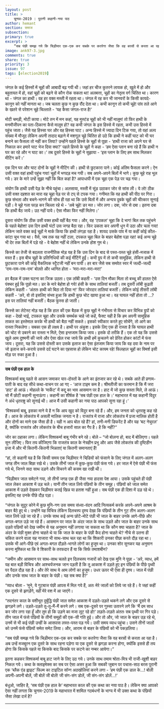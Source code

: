 ```yaml
---
layout: post
title: >
    चुनाव-2019 : पुरानी कहानी-नया पाठ
author: hemant
section: समाज
subsection:
primary: true
excerpt: >
    “सब पंछी समझ गये कि चिड़ीमार एक-एक कर सबके पर कतरेगा जैसा कि वह बरसों से करता आ रहा है। अब उन्हें मजबूरन एक दूसरे के साथ रहना पड़ेगा या एक दूसरे से झगड़ा करना होगा, क्योंकि इससे ही तय होगा कि किसके पहले या किसके बाद किसके पर कटने का नम्बर आयेगा।”
image: ank97-3.jpg
comments: true
share: true
priority: 3
issue: 97
tags: [election2019]
---
```


जंगल के कई हिस्सों में चूहों की आबादी बढ़ गयी थी। जहां हर चीज कुतरने लायक हो, खुले में हो और बहुतायत में हो, वहां चूहों को बढ़ने से कौन रोक सकता था! अलबत्ता, चूहों का नेतृत्व वर्ग चिंतित था। कारण था - जंगल का हाथी। वह हर वक्त मस्ती में रहता था। जंगल में रह कर भी जानवरों के किसी कायदे-कानून को नहीं मानता था। जब चलता कुछ न कुछ रौंद देता था। कभी कानून तो कभी चूहे! पांव तले आने के खतरे से परेशान चूहे चिल्लाते - ‘यह कैसा जंगल-राज है!’

मोटी चमड़ी, मोटी काया। मोटे तन में मन कहां, यह मुस्टंड चूहों को भी नहीं मालूम! तो फिर हाथी के मनमौजीपन का पता-ठिकाना कैसे मालूम हो? वह कभी जंगल के इस हिस्से में रहता, कभी उस हिस्से में पहुंच जाता। जैसे यह हिस्सा घर और वह हिस्सा घाट। अन्य हिस्से में ज्यादा दिन टिक गया, तो वहां अल्प संख्या में मौजूद लेकिन अपनी तादाद बढ़ाने में मशगूल चूहे चिंतित हो उठे कि हाथी ने कहीं घाट को भी घर बनाने का फैसला तो नहीं कर लिया? उन्होंने पहले हिस्से के चूहों से पूछा - ‘हाथी राजा को अपने घर से निकाल कर हमारे घाट भेज दिया क्या?’ पहले हिस्से के चूहों ने कहा - ‘हम ऐसा प्लान बना रहे हैं कि हाथी न घर का रहे और न घाट का।’ तब दूसरे हिस्से के चूहों ने सुझाया - ‘इस प्लान के लिए हम साथ मिलकर मीटिंग करें।’

एक दिन घर और घाट दोनों के चूहों ने मीटिंग की। हाथी से छुटकारा पाने। कोई अंतिम फैसला करने। ऐन उसी वक्त वहां हाथी पहुंच गया! चूहों में भगदड़ मच गयी। सब अपने-अपने बिलों में भागे। कुछ चूहे राह भूल गये। डर के मारे उन्हें सूझा नहीं कि बिल कहां है? आपाधापी में एक चूहा एक पेड़ पर चढ़ गया।

संयोग कि हाथी उसी पेड़़ के नीचे पहुंचा। अलसाया, मस्ती में सूंड उठाकर जोर से सांस ली। ये लो! ठीक उसी वक्त दहशत का मारा वह चूहा पेड़ पर से टप् से टपक गया। गनीमत कि वह हाथी की पीठ पर गिरा। कुछ संभला और बचने-भागने की सोच ही रहा था कि उसे बिलों में और अन्यत्र दुबके चूहों की चीत्कार सुनाई पड़ी। वे चूहे गला फाड़ कर चिल्ला रहे थे - ‘अबे चूहे! डर मत। जोर लगा। दबा, जोर से दबा। इतना दबा कि हाथी बैठ जाये। उठ नहीं पाये। ऐसा मौका फिर नहीं मिलेगा।’

दूसरा संयोग कि ठीक उसी वक्त हाथी वहीं बैठ गया। और, वह ‘टपकल’ चूहा कि दे भाग! बिल तक पहुंचने के पहले बेहोश! उस दिन हाथी घंटों उस जगह बैठा रहा। फिर उकता कर अपनी धुन में उठा और चला गया! लेकिन जाते वक्त कई चूहों ने मार्क किया कि हाथी लंगड़ा रहा है। शायद उसके पांव में या कहीं कोई कील-कांटा चुभ गया था। वैसे, जब तक वह नहीं टला, टपकल चूहा बिल के बाहर बेहोश पड़ा रहा! कई अन्य चूहे भी देर तक बिलों में पड़े रहे - वे बेहोश नहीं थे लेकिन उनके होश गुम थे।

किस्से का तेजी से बदलता राजनीतिक मोड़ यह है कि उस दिन के बाद से पस्त-पस्त चूहे हंसी-मजाक में मस्त हैं। इस बीच चूहों के प्रतिनिधियों की कई मींटिंगें हुईं। कभी ग्रुप में तो कभी सामूहिक, लेकिन हाथी से छुटकारा पाने की कोई वैकल्पिक स्ट्रैटजी नहीं बन पायी। हर बार जैसे सब समवेत स्वर में जल्दी-जल्दी ‘राम-राम-राम-राम’ बोलते और ध्वनित होता - ‘मरा-मरा-मरा-मरा!’

हर बैठक में उक्त घटना का जिक्र उठता। एक लॉबी कहती - ‘उस दिन मौका मिला तो बच्चू की हालत ऐसे पंक्चर हुई कि पूछो मत। डर के मारे बेहोश हो गये! हंसी के साथ तालियां बजतीं। तब दूसरी लॉबी कुढ़ती लेकिन कहती - ‘अंततः हाथी को बिठा तो दिया न!’ फिर जोरदार तालियां बजतीं। लेकिन कोई तीसरी लॉबी कहती - ‘अरे, वो तो इसलिए संभव हुआ कि हाथी कुछ चोट खाया हुआ था। वह घायल नहीं होता तो ...? इस पर तालियां नहीं बजतीं। बैठक फुस्स हो जाती।

किस्से का लेटेस्ट मोड़ यह है कि हाल की एक बैठक में कुछ चूहों ने गंभीरता से विचार कर विभिन्न ग्रुपों को कहा - देखो भाई, टपकल चूहा और उसके समर्थक चाहे जो कहें, फैक्ट यही है कि हम अपनी सामूहिक ताकत का इस्तेमाल करके भी हाथी को बैठा नहीं सकते। इसको स्वीकार करते हुए सोचेंगे, तो आगे का रास्ता निकलेगा। सबका एक ही लक्ष्य है। हाथी पर अंकुश। इसके लिए एक ही रास्ता है कि घायल हाथी को चोट से उबरने का रास्ता न मिले, ऐसा इन्तजाम किया जाय। इसके दो तरीके हैं। एक तो यह कि उससे खुले आम दुश्मनी की जाये और ऐसा खेल रचा जाये कि हाथी हमें कुचलने को प्रेरित होकर कांटों में फंस जाय। दूसरा, यह कि उससे दोस्ती कर उसके इलाज का ऐसा इंतजाम किया जाय कि वह दवा के नाम पर जो इलाज करे-कराये उससे दर्द घटने का एहसास हो लेकिन चोट कायम रहे! फिलहाल चूहों का विमर्श इसी मोड़ पर रुका हुआ है।

***************

**सब पंछी एक हाल के**

विश्वकर्मा बाबू पहले से आसन जमाकर यार-दोस्तों के आने का इंतजार कर रहे थे। सबके आते ही प्रणाम-पाती के बाद वह सीधे कथा-वाचन पर आ गए - ‘आज टाइम कम है। श्रीमतीजी का फरमान है कि मैं जरा ‘हाट’ हो आऊं। मोहल्ले के ‘मार्केट’ में कद्दू का भाव आसमान पर है। हाट में जो कुछ सस्ता मिले, ले आऊं। सो मैं छोटी कहानी सुनाऊंगा। कहानी का शीर्षक है ‘सब पंछी एक हाल के।’ महाभारत में यह कहानी विदुर ने अंधे धृतराष्ट्र को सुनाई थी। आज मैं उसी कहानी का नया पाठ आपको सुना रहा हूं।’

‘विश्वकर्मा बाबू, इसका माने ये है न कि आप खुद को विदुर बना रहे हैं। और, हम जनता को धृतराष्ट्र कह रहे हैं। आज के लोकतंत्र में असली मालिक जनता न है। राजतंत्र में राजा और लोकतंत्र में प्रजा मालिक होती है और दोनों का माने एक जैसा ही है। यही न आप बोल रहे हैं? हां, तनी-मनी डिफरेंट है और यह ‘बट नेचुरल’ है, क्योंकि राजतंत्र और लोकतंत्र के बीच हजारों साल का गैप है। है कि नहीं?”

जोर का ठहाका लगा। लेकिन विश्वकर्मा बाबू गंभीर बने रहे। बोले – “जो बोलना हो, बाद में बोलिएगा। पहले सुन लीजिए। फिर तय कीजिएगा कि राजतंत्र काल के नेत्रहीन प्रभु और आप जैसे लोकतंत्र की दृष्टिहीन प्रजा में और भी कितनी-कितनी भिन्नताएं या कितनी समानताएं हैं!

“हां, तो कहानी यह है कि किसी समय एक चिड़ीमार ने चिडि़यों को फंसाने के लिए जंगल में अलग-अलग जगह तीन जाल बिछा रखे थे। उसके तीनों जाल में कुछ-कुछ पंछी फंस गये। हर जाल में ऐसे पंछी भी फंस गये थे, जिनने सदा साथ उड़ने और विचरने की कसम खा रखी थी।

“चिड़ीमार जाल समेटने गया, तो तीनों जगह एक ही जैसा नया हादसा पेश आया। उसके पहुंचते ही पंछी जाल लेकर आकाश में उड़ चले। यानी तीन जाल लिये पंछियों के तीन समूह। पंछियों को जाल समेत आकाश में उड़ते देखकर चिड़ीमार कतई खिन्न या हताश नहीं हुआ। सब पंछी एक ही दिशा में उड़ रहे थे। इसलिए वह उनके पीछे दौड़ पड़ा।

“जंगल के सुदूर कोने में कुछ मुनि-गण उस समय संध्या-वंदन आदि नित्यकर्म करके अपने-अपने आश्रम के बाहर बैठे हुए थे। उन्होंने यह विचित्र लेकिन दिलचस्प दृश्य देखा कि पंछियों के तीन गुट तीन अलग-अलग जाल लिये उड़े जा रहे हैं। उनके साथ कई अन्य छोटे-मोटे पंछी भी जाल के बाहर उनके आगे-पीछे और अगल-बगल उड़े जा रहे हैं। आसमान पर जाल के अंदर जाल के साथ उड़ते और जाल के बाहर उनके साथ उड़ते पछियों को देख जमीन से यह अनुमान नहीं लगाया जा सकता था कि कौन क्या चाहता है? जाल के अंदर के पंछी मुक्त होना चाहते थे या कि जाल के बाहर के पंछी कैद होना चाहते थे? नीचे से उतना ही चकित करने वाला यह नाजारा भी साथ-साथ चल रहा था कि शिकारी उनका पीछा करते दौड़ रहा था। उसके भी आगे-पीछे एवं अगल-बगल दौड़ते-भागते लोगों का हुजूम था। उनका शोर सुनकर यह अनुमान करना मुश्किल था कि वे शिकारी के तरफदार हैं या कि सिर्फ तमाशबीन?

“जमीन और आसमान पर साथ-साथ चलते इन दिलचस्प नजारों को देख एक मुनि ने पूछा - ‘अरे, व्याध, हमें यह बात बड़ी विचित्र और आश्चर्यजनक जान पड़ती है कि तू आकाश में उड़ते हुए इन पंछियों के पीछे पृथ्वी पर पैदल दौड़ रहा है। और तेरे साथ ये आम लोगों का हुजूम। उधर ऊपर भी ऐसा ही दृश्य। जाल में पंछी और उनके साथ जाल के बाहर के पंछी। यह सब क्या है?’

“व्याध बोला - ‘मुने, ये गुटबाज पंछी आपस में मिल गये हैं, अतः मेरे जालों को लिये जा रहे हैं। वे जहां कहीं एक दूसरे से झगड़ेंगे, वहीं मेरे वश में आ जाएंगे।

“तदनंतर काल के वशीभूत दुर्बुद्धि पंछी जाल समेत आकाश में उड़ते-उड़ते थकने लगे और एक दूसरे से झगड़ने लगे। उड़ते-उड़ते तू-तू-मैं-मैं करने लगे। सब एक-दूसरे पर गुस्सा उतारने लगे कि ‘मैं दम साध कर जोर लगा रहा हूँ और तुम हो कि उड़ने का मजा लूट रहे हो!’ लड़ते-लड़ते अंततः सब पृथ्वी पर गिर पड़े। तीन जाल में फंसे पंछियों के तीनों समूहों की एक-सी गति हुई। और तो और, जो जाल के बाहर उड़ रहे थे, उनमें से भी कई पंछी उन्हीं के आसपास लस्त-पस्त पड़ गये। उसी समय व्याध पहुंचा। उसने तीनों जालों को उनमें फंसे पंछियों समेत समेट लिया। और, आराम से बाहर के पंछियों को भी पकड़लिया।

“सब पंछी समझ गये कि चिड़ीमार एक-एक कर सबके पर कतरेगा जैसा कि वह बरसों से करता आ रहा है। अब उन्हें मजबूरन एक दूसरे के साथ रहना पड़ेगा या एक दूसरे से झगड़ा करना होगा, क्योंकि इससे ही तय होगा कि किसके पहले या किसके बाद किसके पर कटने का नम्बर आयेगा।”

इतना कहकर विश्वकर्मा बाबू हाट जाने के लिए उठ गये। उनके साथ तमाम श्रोता-मित्र भी राजी-खुशी बाहर निकल गये। कथा के क्लाइमेक्स का सब पर ऐसा असर हुआ कि सबकी जुबान पर पचास-साठ बरस पुरानी एक ‘ब्लैक एंड ह्वाइट’ फिल्म का टाइटिल सॉन्ग अठखोलियां करने लगा - ‘हम पंछी एक डाल के...! बोली अपनी-अपनी बोलें, जी बोलें जी बोलें! जी संग-संग डोलें, जी संग-संग डोलें...!’

बंधुओ, जाहिर है, ‘सब पंछी एक हाल के’ महाभारत काल की एक कथा का नया पाठ है। लेकिन क्या आपको ऐसा नहीं लगता कि चुनाव-2019 के महाभारत में शामिल गठबंधनों के भाग्य में भी उक्त कथा के पंछियों जैसा लेखा दर्ज है?

***************